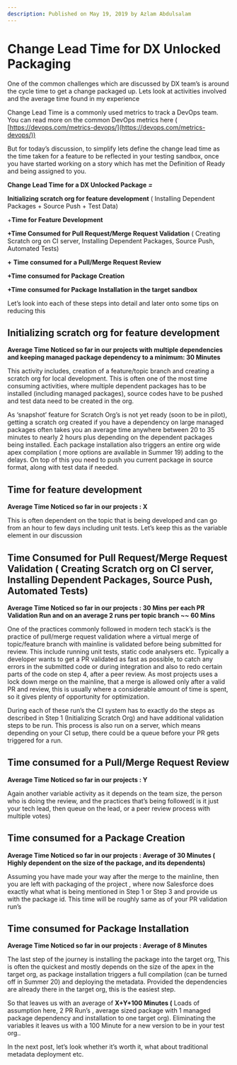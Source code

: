 ```yaml
---
description: Published on May 19, 2019 by Azlam Abdulsalam
---
```


# Change Lead Time for DX Unlocked Packaging

One of the common challenges which are discussed by DX team’s is around the cycle time to get a change packaged up. Lets look at activities involved and the average time found in my experience

Change Lead Time is a commonly used metrics to track a DevOps team. You can read more on the common DevOps metrics here ( [https://devops.com/metrics-devops/](https://devops.com/metrics-devops/))

But for today’s discussion, to simplify lets define the change lead time as the time taken for a feature to be reflected in your testing sandbox, once you have started working on a story which has met the Definition of Ready and being assigned to you.

**Change Lead Time for a DX Unlocked Package** _**=**_

**Initializing scratch org for feature development** ( Installing Dependent Packages + Source Push + Test Data)

\+**Time for Feature Development**

**+Time Consumed for Pull Request/Merge Request Validation** ( Creating Scratch org on CI server, Installing Dependent Packages, Source Push, Automated Tests)

**+** **Time consumed for a Pull/Merge Request Review**

**+Time consumed for Package Creation**

**+Time consumed for Package Installation in the target sandbox**

Let’s look into each of these steps into detail and later onto some tips on reducing this

## **Initializing scratch org for feature development**

**Average Time Noticed so far in our projects with multiple dependencies and keeping managed package dependency to a minimum: 30 Minutes**

This activity includes, creation of a feature/topic branch and creating a scratch org for local development. This is often one of the most time consuming activities, where multiple dependent packages has to be installed (including managed packages), source codes have to be pushed and test data need to be created in the org.

As ‘snapshot’ feature for Scratch Org’s is not yet ready (soon to be in pilot), getting a scratch org created if you have a dependency on large managed packages often takes you an average time anywhere between 20 to 35 minutes to nearly 2 hours plus depending on the dependent packages being installed. Each package installation also triggers an entire org wide apex compilation ( more options are available in Summer 19) adding to the delays. On top of this you need to push you current package in source format, along with test data if needed.

## **Time for feature development**

**Average Time Noticed so far in our projects : X**

This is often dependent on the topic that is being developed and can go from an hour to few days including unit tests. Let’s keep this as the variable element in our discussion

## **Time Consumed for Pull Request/Merge Request Validation** ( Creating Scratch org on CI server, Installing Dependent Packages, Source Push, Automated Tests)

**Average Time Noticed so far in our projects : 30 Mins per each PR Validation Run and on an average 2 runs per topic branch \~\~ 60 Mins**

One of the practices commonly followed in modern tech stack’s is the practice of pull/merge request validation where a virtual merge of topic/feature branch with mainline is validated before being submitted for review. This include running unit tests, static code analysers etc. Typically a developer wants to get a PR validated as fast as possible, to catch any errors in the submitted code or during integration and also to redo certain parts of the code on step 4, after a peer review. As most projects uses a lock down merge on the mainline, that a merge is allowed only after a valid PR and review, this is usually where a considerable amount of time is spent, so it gives plenty of opportunity for optimization.

During each of these run’s the CI system has to exactly do the steps as described in Step 1 (Initializing Scratch Org) and have additional validation steps to be run. This process is also run on a server, which means depending on your CI setup, there could be a queue before your PR gets triggered for a run.

## **Time consumed for a Pull/Merge Request Review**

**Average Time Noticed so far in our projects : Y**

Again another variable activity as it depends on the team size, the person who is doing the review, and the practices that’s being followed( is it just your tech lead, then queue on the lead, or a peer review process with multiple votes)

## **Time consumed for a Package Creation**

**Average Time Noticed so far in our projects : Average of 30 Minutes ( Highly dependent on the size of the package, and its dependents)**

Assuming you have made your way after the merge to the mainline, then you are left with packaging of the project , where now Salesforce does exactly what what is being mentioned in Step 1 or Step 3 and provide us with the package id. This time will be roughly same as of your PR validation run’s

## **Time consumed for Package Installation**

**Average Time Noticed so far in our projects : Average of 8 Minutes**

The last step of the journey is installing the package into the target org, This is often the quickest and mostly depends on the size of the apex in the target org, as package installation triggers a full compilation (can be turned off in Summer 20) and deploying the metadata. Provided the dependencies are already there in the target org, this is the easiest step.

So that leaves us with an average of **X+Y+100 Minutes (** Loads of assumption here, 2 PR Run’s , average sized package with 1 managed package dependency and installation to one target org). Eliminating the variables it leaves us with a 100 Minute for a new version to be in your test org..

In the next post, let’s look whether it’s worth it, what about traditional metadata deployment etc.
